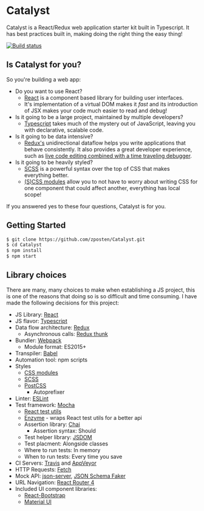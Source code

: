# Catalyst

Catalyst is a React/Redux web application starter kit built in Typescript.  It has best practices built in, making doing the right thing the easy thing!

[![Build status](https://ci.appveyor.com/api/projects/status/eey9n5ji44k00m83/branch/master?svg=true)](https://ci.appveyor.com/project/zposten/catalyst/branch/master)


## Is Catalyst for you?

So you're building a web app:
  - Do you want to use React?
    - [React][react] is a component based library for building user interfaces.  
    - It's implementation of a virtual DOM makes it _fast_ and its introduction of JSX makes your code much easier to read and debug!
  - Is it going to be a large project, maintained by multiple developers?  
    - [Typescript][typescript] takes much of the mystery out of JavaScript, leaving you with declarative, scalable code.
  - Is it going to be data intensive?
    - [Redux's][redux] unidirectional dataflow helps you write applications that behave consistently.  It also provides a great developer experience, such as [live code editing combined with a time traveling debugger][redux-devtools].
  - Is it going to be heavily styled?
    - [SCSS][scss] is a powerful syntax over the top of CSS that makes everything better.
    - [(S)CSS modules][css-modules] allow you to not have to worry about writing CSS for one component that could affect another, everything has local scope!

If you answered yes to these four questions, Catalyst is for you.

## Getting Started

```bash
$ git clone https://github.com/zposten/Catalyst.git
$ cd Catalyst
$ npm install
$ npm start
```

## Library choices

There are many, many choices to make when establishing a JS project, this is one of the reasons that doing so is so difficult and time consuming.  I have made the following decisions for this project:

- JS Library: [React][react]
- JS flavor: [Typescript][typescript]
- Data flow architecture: [Redux][redux]
  - Asynchronous calls: [Redux thunk][redux-thunk]
- Bundler: [Webpack][webpack]
  - Module format: ES2015+
- Transpiler: [Babel][babel]
- Automation tool: npm scripts
- Styles
  - [CSS modules][css-modules]
  - [SCSS][scss]
  - [PostCSS][post-css]
    - Autoprefixer
- Linter: [ESLint][es-lint]
- Test framework: [Mocha][mocha]
  - [React test utils][react-test-utils]
  - [Enzyme][enzyme] - wraps React test utils for a better api
  - Assertion library: [Chai][chai]
    - Assertion syntax: Should
  - Test helper library: [JSDOM][jsdom]
  - Test placment: Alongside classes
  - Where to run tests: In memory
  - When to run tests: Every time you save
- CI Servers: [Travis][travis] and [AppVeyor][appveyor]
- HTTP Requests: [Fetch][fetch]
- Mock API: [json-server], [JSON Schema Faker][json-schema-faker]
- URL Navigation: [React Router 4][react-router]
- Included UI component libraries:
  - [React-Bootstrap][react-bootstrap]
  - [Material UI][material-ui]

[redux-devtools]: https://github.com/gaearon/redux-devtools
[react]: https://reactjs.org/
[typescript]: https://www.typescriptlang.org/
[redux]: https://github.com/reactjs/redux
[redux-thunk]: https://github.com/gaearon/redux-thunk
[webpack]: https://webpack.js.org/
[babel]: https://babeljs.io/
[css-modules]: https://github.com/css-modules/css-modules
[scss]: http://sass-lang.com/documentation/file.SCSS_FOR_SASS_USERS.html
[post-css]: https://github.com/postcss/postcss
[es-lint]: https://eslint.org/
[mocha]: https://mochajs.org/
[react-test-utils]: https://reactjs.org/docs/test-utils.html
[enzyme]: https://github.com/airbnb/enzyme
[chai]: http://chaijs.com/
[jsdom]: https://github.com/jsdom/jsdom
[travis]: https://travis-ci.org/
[appveyor]: https://appveyor.com
[fetch]: https://developer.mozilla.org/en-US/docs/Web/API/Fetch_API
[json-server]: https://github.com/typicode/json-server
[json-schema-faker]: https://github.com/json-schema-faker/json-schema-faker
[react-router]: https://github.com/ReactTraining/react-router
[react-bootstrap]: https://react-bootstrap.github.io/
[material-ui]: http://www.material-ui.com/








